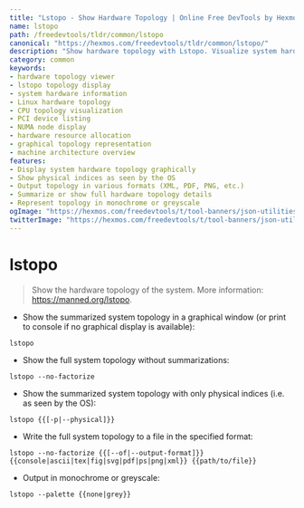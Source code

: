 ```yaml
---
title: "Lstopo - Show Hardware Topology | Online Free DevTools by Hexmos"
name: lstopo
path: /freedevtools/tldr/common/lstopo
canonical: "https://hexmos.com/freedevtools/tldr/common/lstopo/"
description: "Show hardware topology with Lstopo. Visualize system hardware components and their relationships. Free online tool, no registration required."
category: common
keywords:
- hardware topology viewer
- lstopo topology display
- system hardware information
- Linux hardware topology
- CPU topology visualization
- PCI device listing
- NUMA node display
- hardware resource allocation
- graphical topology representation
- machine architecture overview
features:
- Display system hardware topology graphically
- Show physical indices as seen by the OS
- Output topology in various formats (XML, PDF, PNG, etc.)
- Summarize or show full hardware topology details
- Represent topology in monochrome or greyscale
ogImage: "https://hexmos.com/freedevtools/t/tool-banners/json-utilities-banner.png"
twitterImage: "https://hexmos.com/freedevtools/t/tool-banners/json-utilities-banner.png"
---
```


# lstopo

> Show the hardware topology of the system.
> More information: <https://manned.org/lstopo>.

- Show the summarized system topology in a graphical window (or print to console if no graphical display is available):

`lstopo`

- Show the full system topology without summarizations:

`lstopo --no-factorize`

- Show the summarized system topology with only physical indices (i.e. as seen by the OS):

`lstopo {{[-p|--physical]}}`

- Write the full system topology to a file in the specified format:

`lstopo --no-factorize {{[--of|--output-format]}} {{console|ascii|tex|fig|svg|pdf|ps|png|xml}} {{path/to/file}}`

- Output in monochrome or greyscale:

`lstopo --palette {{none|grey}}`
